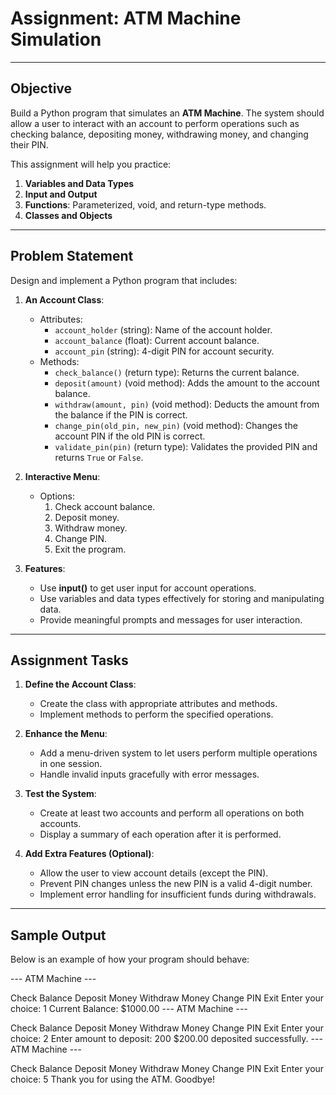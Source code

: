 # **Assignment: ATM Machine Simulation**

---

## **Objective**

Build a Python program that simulates an **ATM Machine**. The system should allow a user to interact with an account to perform operations such as checking balance, depositing money, withdrawing money, and changing their PIN.

This assignment will help you practice:

1. **Variables and Data Types**
2. **Input and Output**
3. **Functions**: Parameterized, void, and return-type methods.
4. **Classes and Objects**

---

## **Problem Statement**

Design and implement a Python program that includes:

1. **An Account Class**:
   - Attributes:
     - `account_holder` (string): Name of the account holder.
     - `account_balance` (float): Current account balance.
     - `account_pin` (string): 4-digit PIN for account security.
   - Methods:
     - `check_balance()` (return type): Returns the current balance.
     - `deposit(amount)` (void method): Adds the amount to the account balance.
     - `withdraw(amount, pin)` (void method): Deducts the amount from the balance if the PIN is correct.
     - `change_pin(old_pin, new_pin)` (void method): Changes the account PIN if the old PIN is correct.
     - `validate_pin(pin)` (return type): Validates the provided PIN and returns `True` or `False`.

2. **Interactive Menu**:
   - Options:
     1. Check account balance.
     2. Deposit money.
     3. Withdraw money.
     4. Change PIN.
     5. Exit the program.

3. **Features**:
   - Use **input()** to get user input for account operations.
   - Use variables and data types effectively for storing and manipulating data.
   - Provide meaningful prompts and messages for user interaction.

---

## **Assignment Tasks**

1. **Define the Account Class**:
   - Create the class with appropriate attributes and methods.
   - Implement methods to perform the specified operations.

2. **Enhance the Menu**:
   - Add a menu-driven system to let users perform multiple operations in one session.
   - Handle invalid inputs gracefully with error messages.

3. **Test the System**:
   - Create at least two accounts and perform all operations on both accounts.
   - Display a summary of each operation after it is performed.

4. **Add Extra Features (Optional)**:
   - Allow the user to view account details (except the PIN).
   - Prevent PIN changes unless the new PIN is a valid 4-digit number.
   - Implement error handling for insufficient funds during withdrawals.

---

## **Sample Output**

Below is an example of how your program should behave:

--- ATM Machine ---

Check Balance
Deposit Money
Withdraw Money
Change PIN
Exit Enter your choice: 1 Current Balance: $1000.00
--- ATM Machine ---

Check Balance
Deposit Money
Withdraw Money
Change PIN
Exit Enter your choice: 2 Enter amount to deposit: 200 $200.00 deposited successfully.
--- ATM Machine ---

Check Balance
Deposit Money
Withdraw Money
Change PIN
Exit Enter your choice: 5 Thank you for using the ATM. Goodbye!

